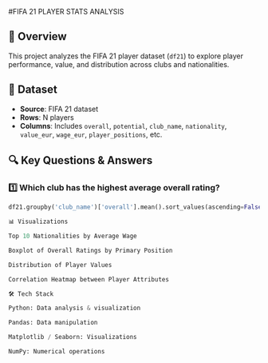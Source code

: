 #FIFA 21 PLAYER STATS ANALYSIS
## 📌 Overview
This project analyzes the FIFA 21 player dataset (`df21`) to explore player performance, value, and distribution across clubs and nationalities.

## 📂 Dataset
- **Source**: FIFA 21 dataset
- **Rows**: N players
- **Columns**: Includes `overall`, `potential`, `club_name`, `nationality`, `value_eur`, `wage_eur`, `player_positions`, etc.

## 🔍 Key Questions & Answers

### 1️⃣ Which club has the highest average overall rating?
```python
df21.groupby('club_name')['overall'].mean().sort_values(ascending=False).head(1)

📊 Visualizations

Top 10 Nationalities by Average Wage

Boxplot of Overall Ratings by Primary Position

Distribution of Player Values

Correlation Heatmap between Player Attributes

🛠️ Tech Stack

Python: Data analysis & visualization

Pandas: Data manipulation

Matplotlib / Seaborn: Visualizations

NumPy: Numerical operations